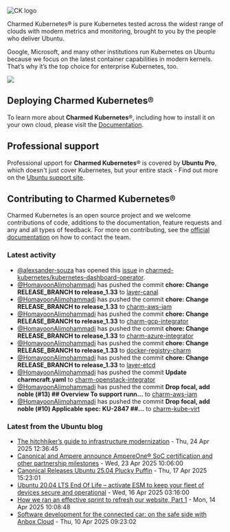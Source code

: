 ![CK logo](https://assets.ubuntu.com/v1/451d4cf4-Charmed+Kubernetes_RGB_onWhite_2022.svg)

Charmed Kubernetes® is pure Kubernetes tested across the widest range of clouds with modern metrics and monitoring, brought to you by the people who deliver Ubuntu.

Google, Microsoft, and many other institutions run Kubernetes on Ubuntu because we focus on the latest container capabilities in modern kernels. That’s why it’s the top choice for enterprise Kubernetes, too.

![](https://assets.ubuntu.com/v1/843c77b6-juju-at-a-glace.svg)

## Deploying Charmed Kubernetes®

To learn more about **Charmed Kubernetes**®, including how to install it on your own cloud, please visit the [Documentation][docs].

## Professional support

Professional upport for **Charmed Kubernetes**® is covered by **Ubuntu Pro**, which doesn't just cover Kubernetes, but your entire stack - Find out more on the [Ubuntu support site](https://ubuntu.com/support).

## Contributing to Charmed Kubernetes®

Charmed Kubernetes is an open source project and we welcome contributions of code, additions to the documentation, feature requests and any and all types of feedback. For more on contributing, see the [official documentation][get-in-touch] on how to contact the team.

<!-- LINKS -->
[docs]: https://ubuntu.com/kubernetes/docs
[get-in-touch]: https://ubuntu.com/kubernetes/docs/get-in-touch

### Latest activity

<!-- activity starts -->
 - [@alexsander-souza](https://github.com/alexsander-souza) has opened this [issue](https://github.com/charmed-kubernetes/kubernetes-dashboard-operator/issues/83) in [charmed-kubernetes/kubernetes-dashboard-operator](https://api.github.com/repos/charmed-kubernetes/kubernetes-dashboard-operator).
 - [@HomayoonAlimohammadi](https://github.com/HomayoonAlimohammadi) has pushed the commit **chore: Change RELEASE_BRANCH to release_1.33** to [layer-canal](https://github.com/charmed-kubernetes/layer-canal)
 - [@HomayoonAlimohammadi](https://github.com/HomayoonAlimohammadi) has pushed the commit **chore: Change RELEASE_BRANCH to release_1.33** to [charm-aws-iam](https://github.com/charmed-kubernetes/charm-aws-iam)
 - [@HomayoonAlimohammadi](https://github.com/HomayoonAlimohammadi) has pushed the commit **chore: Change RELEASE_BRANCH to release_1.33** to [charm-gcp-integrator](https://github.com/charmed-kubernetes/charm-gcp-integrator)
 - [@HomayoonAlimohammadi](https://github.com/HomayoonAlimohammadi) has pushed the commit **chore: Change RELEASE_BRANCH to release_1.33** to [charm-azure-integrator](https://github.com/charmed-kubernetes/charm-azure-integrator)
 - [@HomayoonAlimohammadi](https://github.com/HomayoonAlimohammadi) has pushed the commit **chore: Change RELEASE_BRANCH to release_1.33** to [docker-registry-charm](https://github.com/charmed-kubernetes/docker-registry-charm)
 - [@HomayoonAlimohammadi](https://github.com/HomayoonAlimohammadi) has pushed the commit **chore: Change RELEASE_BRANCH to release_1.33** to [layer-etcd](https://github.com/charmed-kubernetes/layer-etcd)
 - [@HomayoonAlimohammadi](https://github.com/HomayoonAlimohammadi) has pushed the commit **Update charmcraft.yaml** to [charm-openstack-integrator](https://github.com/charmed-kubernetes/charm-openstack-integrator)
 - [@HomayoonAlimohammadi](https://github.com/HomayoonAlimohammadi) has pushed the commit **Drop focal, add noble (#13)  ## Overview  To support runn...** to [charm-aws-iam](https://github.com/charmed-kubernetes/charm-aws-iam)
 - [@HomayoonAlimohammadi](https://github.com/HomayoonAlimohammadi) has pushed the commit **Drop focal, add noble (#10)  Applicable spec: KU-2847  ##...** to [charm-kube-virt](https://github.com/charmed-kubernetes/charm-kube-virt)
<!-- activity ends -->

<!-- roadmap starts -->

<!-- roadmap ends -->

### Latest from the Ubuntu blog

<!-- blog starts -->
* [The hitchhiker’s guide to infrastructure modernization](https://ubuntu.com//blog/hitchhikers-guide-to-infrastructure-modernization) - Thu, 24 Apr 2025 12:36:45 
* [Canonical and Ampere announce AmpereOne® SoC certification and other partnership milestones](https://ubuntu.com//blog/canonical-and-ampere-announce-ampereone-soc-certification-and-other-partnership-milestones) - Wed, 23 Apr 2025 10:06:00 
* [Canonical Releases Ubuntu 25.04 Plucky Puffin](https://ubuntu.com//blog/canonical-releases-ubuntu-25-04-plucky-puffin) - Thu, 17 Apr 2025 15:23:01 
* [Ubuntu 20.04 LTS End Of Life – activate ESM to keep your fleet of devices secure and operational](https://ubuntu.com//blog/ubuntu-20-04-eol-for-devicesional) - Wed, 16 Apr 2025 03:16:00 
* [How we ran an effective sprint to refresh our website, Part 1](https://ubuntu.com//blog/how-we-ran-an-effective-sprint-to-refresh-our-website-part-1) - Mon, 14 Apr 2025 10:08:48 
* [Software development for the connected car: on the safe side with Anbox Cloud](https://ubuntu.com//blog/software-development-for-the-connected-car-on-the-safe-side-with-anbox-cloud) - Thu, 10 Apr 2025 09:23:02 
<!-- blog ends -->
